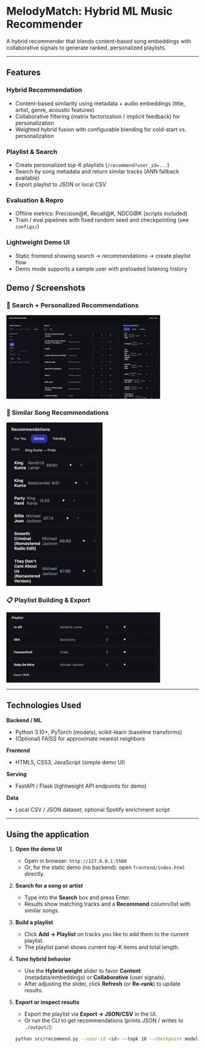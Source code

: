 # MelodyMatch: Hybrid ML Music Recommender

A hybrid recommender that blends content-based song embeddings with collaborative signals to generate ranked, personalized playlists.


---

## Features

### Hybrid Recommendation
- Content-based similarity using metadata + audio embeddings (title, artist, genre, acoustic features)  
- Collaborative filtering (matrix factorization / implicit feedback) for personalization  
- Weighted hybrid fusion with configurable blending for cold-start vs. personalization

### Playlist & Search
- Create personalized top-K playlists (`/recommend?user_id=...`)  
- Search by song metadata and return similar tracks (ANN fallback available)  
- Export playlist to JSON or local CSV

### Evaluation & Repro
- Offline metrics: Precision@K, Recall@K, NDCG@K (scripts included)  
- Train / eval pipelines with fixed random seed and checkpointing (see `configs/`)

### Lightweight Demo UI
- Static frontend showing search → recommendations → create playlist flow  
- Demo mode supports a sample user with preloaded listening history

## Demo / Screenshots

### 🔎 Search + Personalized Recommendations
<img src="demo_ui.png" alt="Demo UI showing search and recommendations" width="80%">

### 🎵 Similar Song Recommendations
<img src="recommendations.png" alt="Similar songs view" width="50%">

### 📋 Playlist Building & Export
<img src="playlist.png" alt="Playlist export view" width="80%">

---

## Technologies Used

**Backend / ML**
- Python 3.10+, PyTorch (models), scikit-learn (baseline transforms)  
- (Optional) FAISS for approximate nearest neighbors

**Frontend**
- HTML5, CSS3, JavaScript (simple demo UI)

**Serving**
- FastAPI / Flask (lightweight API endpoints for demo)

**Data**
- Local CSV / JSON dataset; optional Spotify enrichment script

---

## Using the application

1. **Open the demo UI**  
   - Open in browser: `http://127.0.0.1:5500`  
   - Or, for the static demo (no backend): open `frontend/index.html` directly.

2. **Search for a song or artist**  
   - Type into the **Search** box and press Enter.  
   - Results show matching tracks and a **Recommend** column/list with similar songs.

3. **Build a playlist**  
   - Click **Add → Playlist** on tracks you like to add them to the current playlist.  
   - The playlist panel shows current top-K items and total length.

4. **Tune hybrid behavior**  
   - Use the **Hybrid weight** slider to favor **Content** (metadata/embeddings) or **Collaborative** (user signals).  
   - After adjusting the slider, click **Refresh** (or **Re-rank**) to update results.

5. **Export or inspect results**  
   - Export the playlist via **Export → JSON/CSV** in the UI.  
   - Or run the CLI to get recommendations (prints JSON / writes to `./output/`):
   ```bash
   python src/recommend.py --user-id <id> --topk 10 --checkpoint models/best_checkpoint.pth
